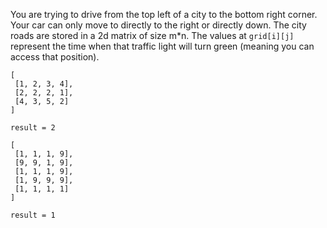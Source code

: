 You are trying to drive from the top left of a city to the bottom right corner.
Your car can only move to directly to the right or directly down.
The city roads are stored in a 2d matrix of size m*n.
The values at `grid[i][j]` represent the time when that traffic light will turn green (meaning you can access that position).

```
[
 [1, 2, 3, 4],
 [2, 2, 2, 1],
 [4, 3, 5, 2]
]

result = 2
```

```
[
 [1, 1, 1, 9],
 [9, 9, 1, 9],
 [1, 1, 1, 9],
 [1, 9, 9, 9],
 [1, 1, 1, 1]
]

result = 1
```
